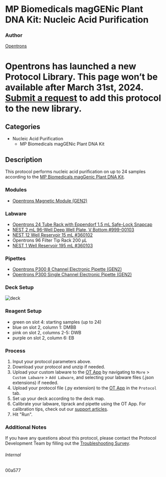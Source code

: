 # MP Biomedicals magGENic Plant DNA Kit: Nucleic Acid Purification


### Author
[Opentrons](https://opentrons.com/)



# Opentrons has launched a new Protocol Library. This page won’t be available after March 31st, 2024. [Submit a request](https://docs.google.com/forms/d/e/1FAIpQLSdYYp9QCKow4nn0KlCVsMS3HX0eJ0N9O7-erajKvcpT0lWbSg/viewform) to add this protocol to the new library.

## Categories
* Nucleic Acid Purification
	* MP Biomedicals magGENic Plant DNA Kit


## Description
This protocol performs nucleic acid purification on up to 24 samples according to the [MP Biomedicals magGenic Plant DNA Kit](https://www.mpbio.com/us/maggenic-plant-dna-kit).


### Modules
* [Opentrons Magnetic Module (GEN2)](https://shop.opentrons.com/magnetic-module-gen2/)


### Labware
* [Opentrons 24 Tube Rack with Eppendorf 1.5 mL Safe-Lock Snapcap](https://shop.opentrons.com/collections/opentrons-tips/products/tube-rack-set-1)
* [NEST 2 mL 96-Well Deep Well Plate, V Bottom #999-00103](https://shop.opentrons.com/nest-2-ml-96-well-deep-well-plate-v-bottom/)
* [NEST 12 Well Reservoir 15 mL #360102](http://www.cell-nest.com/page94?_l=en&product_id=102)
* Opentrons 96 Filter Tip Rack 200 µL
* [NEST 1 Well Reservoir 195 mL #360103](http://www.cell-nest.com/page94?_l=en&product_id=102)


### Pipettes
* [Opentrons P300 8 Channel Electronic Pipette (GEN2)](https://shop.opentrons.com/8-channel-electronic-pipette/)
* [Opentrons P300 Single Channel Electronic Pipette (GEN2)](https://shop.opentrons.com/single-channel-electronic-pipette-p20/)


### Deck Setup
![deck](https://opentrons-protocol-library-website.s3.amazonaws.com/custom-README-images/00a577/deck.png)


### Reagent Setup
* green on slot 4: starting samples (up to 24)
* blue on slot 2, column 1: DMBB
* pink on slot 2, columns 2-5: DWB
* purple on slot 2, column 6: EB


### Process
1. Input your protocol parameters above.
2. Download your protocol and unzip if needed.
3. Upload your custom labware to the [OT App](https://opentrons.com/ot-app) by navigating to `More` > `Custom Labware` > `Add Labware`, and selecting your labware files (.json extensions) if needed.
4. Upload your protocol file (.py extension) to the [OT App](https://opentrons.com/ot-app) in the `Protocol` tab.
5. Set up your deck according to the deck map.
6. Calibrate your labware, tiprack and pipette using the OT App. For calibration tips, check out our [support articles](https://support.opentrons.com/en/collections/1559720-guide-for-getting-started-with-the-ot-2).
7. Hit "Run".


### Additional Notes
If you have any questions about this protocol, please contact the Protocol Development Team by filling out the [Troubleshooting Survey](https://protocol-troubleshooting.paperform.co/).


###### Internal
00a577
